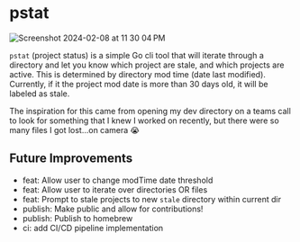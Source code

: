 # pstat

![Screenshot 2024-02-08 at 11 30 04 PM](https://github.com/HaffCaff/pstat/assets/31331413/15b02e82-3b7f-492c-8e90-b84afb17118d)

`pstat` (project status) is a simple Go cli tool that will iterate through a directory and let you know which project are stale, and which projects are active. This is determined by directory mod time (date last modified). Currently, if it the project mod date is more than 30 days old, it will be labeled as stale.

The inspiration for this came from opening my dev directory on a teams call to look for something that I knew I worked on recently, but there were so many files I got lost...on camera 😭

## Future Improvements

- feat: Allow user to change modTime date threshold
- feat: Allow user to iterate over directories OR files
- feat: Prompt to stale projects to new `stale` directory within current dir
- publish: Make public and allow for contributions!
- publish: Publish to homebrew
- ci: add CI/CD pipeline implementation
